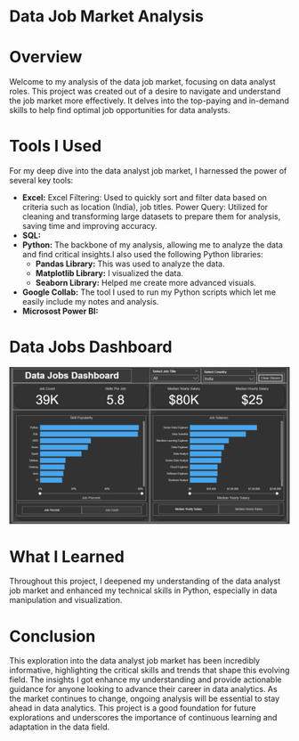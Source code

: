 # Data Job Market Analysis

# Overview

Welcome to my analysis of the data job market, focusing on data analyst roles. This project was created out of a desire to navigate and understand the job market more effectively. It delves into the top-paying and in-demand skills to help find optimal job opportunities for data analysts.

# Tools I Used

For my deep dive into the data analyst job market, I harnessed the power of several key tools:

- **Excel:** Excel Filtering: Used to quickly sort and filter data based on criteria such as location (India), job titles.
Power Query: Utilized for cleaning and transforming large datasets to prepare them for analysis, saving time and improving accuracy.
- **SQL:**
- **Python:** The backbone of my analysis, allowing me to analyze the data and find critical insights.I also used the following Python libraries:
    - **Pandas Library:** This was used to analyze the data. 
    - **Matplotlib Library:** I visualized the data.
    - **Seaborn Library:** Helped me create more advanced visuals. 
- **Google Collab:** The tool I used to run my Python scripts which let me easily include my notes and analysis.
- **Microsost Power BI:** 

# Data Jobs Dashboard
<img src="Data Jobs Dashboard.png">

# What I Learned

Throughout this project, I deepened my understanding of the data analyst job market and enhanced my technical skills in Python, especially in data manipulation and visualization.

# Conclusion

This exploration into the data analyst job market has been incredibly informative, highlighting the critical skills and trends that shape this evolving field. The insights I got enhance my understanding and provide actionable guidance for anyone looking to advance their career in data analytics. As the market continues to change, ongoing analysis will be essential to stay ahead in data analytics. This project is a good foundation for future explorations and underscores the importance of continuous learning and adaptation in the data field.
